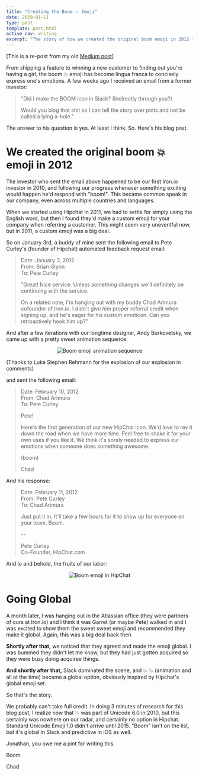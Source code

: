 ```yaml
---
title: "Creating the Boom 💥 Emoji"
date: 2019-01-11
type: post
template: post.html
active_nav: writing
excerpt: "The story of how we created the original boom emoji in 2012 for HipChat that eventually became global across Slack and other platforms."
---
```


[This is a re-post from my old [Medium post](https://medium.com/@carimura/creating-the-boom-emoji-671f5944c60)]

From shipping a feature to winning a new customer to finding out you're having a girl, the boom 💥 emoji has become lingua franca to concisely express one's emotions. A few weeks ago I received an email from a former investor:

> "Did I make the BOOM icon in Slack? (Indirectly through you?)
> 
> Would you blog that shit so I can tell the story over pints and not be called a lying a-hole."

The answer to his question is yes. At least I think. So. Here's his blog post.

# **We created the original boom 💥 emoji in 2012**

The investor who sent the email above happened to be our first Iron.io investor in 2010, and following our progress whenever something exciting would happen he'd respond with "boom!". This became common speak in our company, even across multiple countries and languages.

When we started using Hipchat in 2011, we had to settle for simply using the English word, but then I found they'd make a custom emoji for your company when referring a customer. This might seem very uneventful now, but in 2011, a custom emoji was a big deal.

So on January 3rd, a buddy of mine sent the following email to Pete Curley's (founder of Hipchat) automated feedback request email:

> Date: January 3, 2012  
> From: Brian Glynn  
> To: Pete Curley
> 
> "Great! Nice service. Unless something changes we'll definitely be continuing with the service.
> 
> On a related note, I'm hanging out with my buddy Chad Arimura cofounder of Iron.io. I didn't give him proper referral credit when signing up, and he's eager for his custom emoticon. Can you retroactively hook him up?"

And after a few iterations with our longtime designer, Andy Burkovetsky, we came up with a pretty sweet animation sequence:

<div style="text-align: center;">
<img src="/assets/boom-emoji-animation.png" alt="Boom emoji animation sequence">
</div>

(Thanks to Luke Stephen Rehmann for the explosion of our explosion in comments)

and sent the following email:

> Date: February 10, 2012  
> From: Chad Arimura  
> To: Pete Curley
> 
> Pete!
> 
> Here's the first generation of our new HipChat icon. We'd love to rev it down the road when we have more time. Feel free to snake it for your own uses if you like it. We think it's sorely needed to express our emotions when someone does something awesome.
> 
> (boom)
> 
> Chad

And his response:

> Date: February 11, 2012  
> From: Pete Curley  
> To: Chad Arimura
> 
> Just put it in. It'll take a few hours for it to show up for everyone on your team. Boom.  
> 
> --
> 
> Pete Curley  
> Co-Founder, HipChat.com

And lo and behold, the fruits of our labor:

<div style="text-align: center;">
<img src="/assets/boom-emoji-hipchat.gif" alt="Boom emoji in HipChat">
</div>

# Going Global

A month later, I was hanging out in the Atlassian office (they were partners of ours at Iron.io) and I think it was Garret (or maybe Pete) walked in and I was excited to show them the sweet sweet emoji and recommended they make it global. Again, this was a big deal back then.

**Shortly after that,** we noticed that they agreed and made the emoji global. I was bummed they didn't let me know, but they had just gotten acquired so they were busy doing acquiree things.

**And shortly after that,** Slack dominated the scene, and :boom: 💥 (animation and all at the time) became a global option, obviously inspired by Hipchat's global emoji set.

So that's the story.

We probably can't take full credit. In doing 3 minutes of research for this blog post, I realize now that :collision: was part of Unicode 6.0 in 2010, but this certainly was nowhere on our radar, and certainly no option in Hipchat. Standard Unicode Emoji 1.0 didn't arrive until 2015. "Boom" isn't on the list, but it's global in Slack and predictive in iOS as well.

Jonathan, you owe me a pint for writing this.

Boom.

Chad 